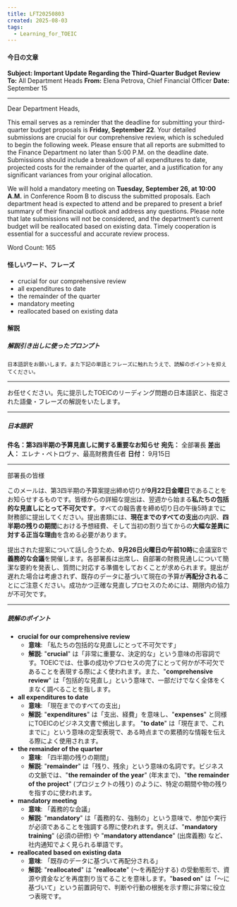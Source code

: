 ```yaml
---
title: LFT20250803
created: 2025-08-03
tags:
  - Learning_for_TOEIC
---
```

#### 今日の文章
**Subject: Important Update Regarding the Third-Quarter Budget Review**
**To:** All Department Heads
**From:** Elena Petrova, Chief Financial Officer
**Date:** September 15

---
Dear Department Heads,

This email serves as a reminder that the deadline for submitting your third-quarter budget proposals is **Friday, September 22**. Your detailed submissions are crucial for our comprehensive review, which is scheduled to begin the following week. Please ensure that all reports are submitted to the Finance Department no later than 5:00 P.M. on the deadline date. Submissions should include a breakdown of all expenditures to date, projected costs for the remainder of the quarter, and a justification for any significant variances from your original allocation.

We will hold a mandatory meeting on **Tuesday, September 26, at 10:00 A.M.** in Conference Room B to discuss the submitted proposals. Each department head is expected to attend and be prepared to present a brief summary of their financial outlook and address any questions. Please note that late submissions will not be considered, and the department’s current budget will be reallocated based on existing data. Timely cooperation is essential for a successful and accurate review process.

Word Count: 165

#### 怪しいワード、フレーズ
- crucial for our comprehensive review
- all expenditures to date
- the remainder of the quarter
- mandatory meeting
- reallocated based on existing data
	
#### 解説
##### 解説引き出しに使ったプロンプト
	日本語訳をお願いします。また下記の単語とフレーズに触れたうえで、読解のポイントを抑えてください。

---
お任せください。先に提示したTOEICのリーディング問題の日本語訳と、指定された語彙・フレーズの解説をいたします。

---

##### 日本語訳
**件名：第3四半期の予算見直しに関する重要なお知らせ**
**宛先：** 全部署長
**差出人：** エレナ・ペトロヴァ、最高財務責任者
**日付：** 9月15日

---
部署長の皆様

このメールは、第3四半期の予算案提出締め切りが**9月22日金曜日**であることをお知らせするものです。皆様からの詳細な提出は、翌週から始まる**私たちの包括的な見直しにとって不可欠です**。すべての報告書を締め切り日の午後5時までに財務部に提出してください。提出書類には、**現在までのすべての支出**の内訳、**四半期の残りの期間**における予想経費、そして当初の割り当てからの**大幅な差異に対する正当な理由**を含める必要があります。

提出された提案について話し合うため、**9月26日火曜日の午前10時**に会議室Bで**義務的な会議**を開催します。各部署長は出席し、自部署の財務見通しについて簡潔な要約を発表し、質問に対応する準備をしておくことが求められます。提出が遅れた場合は考慮されず、既存のデータに基づいて現在の予算が**再配分される**ことにご注意ください。成功かつ正確な見直しプロセスのためには、期限内の協力が不可欠です。

---

##### 読解のポイント
- **crucial for our comprehensive review**
	- **意味**: 「私たちの包括的な見直しにとって不可欠です」 
    - **解説**: "**crucial**" は「非常に重要な、決定的な」という意味の形容詞です。TOEICでは、仕事の成功やプロセスの完了にとって何かが不可欠であることを表現する際によく使われます。また、"**comprehensive review**" は「包括的な見直し」という意味で、一部だけでなく全体をくまなく調べることを指します。
- **all expenditures to date**
    - **意味**: 「現在までのすべての支出」
    - **解説**: "**expenditures**" は「支出、経費」を意味し、"**expenses**" と同様にTOEICのビジネス文書で頻出します。 "**to date**" は「現在まで、これまでに」という意味の定型表現で、ある時点までの累積的な情報を伝える際によく使用されます。
- **the remainder of the quarter**
    - **意味**: 「四半期の残りの期間」
    - **解説**: "**remainder**" は「残り、残余」という意味の名詞です。ビジネスの文脈では、"**the remainder of the year**" (年末まで)、"**the remainder of the project**" (プロジェクトの残り) のように、特定の期間や物の残りを指すのに使われます。
- **mandatory meeting**
    - **意味**: 「義務的な会議」
    - **解説**: "**mandatory**" は「義務的な、強制の」という意味で、参加や実行が必須であることを強調する際に使われます。例えば、"**mandatory training**" (必須の研修) や "**mandatory attendance**" (出席義務) など、社内通知でよく見られる単語です。
- **reallocated based on existing data**
    - **意味**: 「既存のデータに基づいて再配分される」
    - **解説**: "**reallocated**" は "**reallocate**" (～を再配分する) の受動態形で、資源や資金などを再度割り当てることを意味します。"**based on**" は「～に基づいて」という前置詞句で、判断や行動の根拠を示す際に非常に役立つ表現です。
